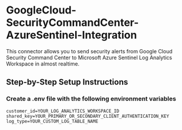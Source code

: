 # GoogleCloud-SecurityCommandCenter-AzureSentinel-Integration

This connector allows you to send security alerts from Google Cloud Security Command Center to Microsoft Azure Sentinel Log Analytics Workspace in almost realtime.

## Step-by-Step Setup Instructions

### Create a .env file with the following environment variables
```
customer_id=YOUR_LOG_ANALYTICS_WORKSPACE_ID
shared_key=YOUR_PRIMARY_OR_SECONDARY_CLIENT_AUTHENTICATION_KEY
log_type=YOUR_CUSTOM_LOG_TABLE_NAME
```
